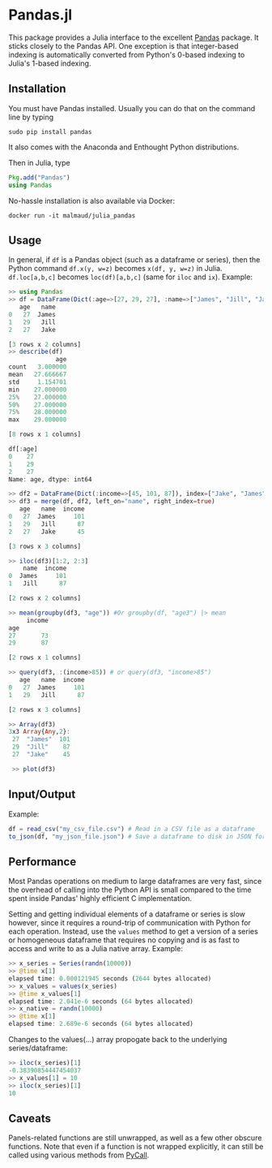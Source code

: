Pandas.jl
=============

This package provides a Julia interface to the excellent [Pandas](http://pandas.pydata.org/pandas-docs/stable/) package. It sticks closely to the Pandas API. One exception is that integer-based indexing is automatically converted from Python's 0-based indexing to Julia's 1-based indexing.

Installation
--------------

You must have Pandas installed. Usually you can do that on the command line by typing

```
sudo pip install pandas
```

It also comes with the Anaconda and Enthought Python distributions.

Then in Julia, type

```julia
Pkg.add("Pandas")
using Pandas
```

No-hassle installation is also available via Docker:

```
docker run -it malmaud/julia_pandas
```

Usage
---------
In general, if ``df`` is a Pandas object (such as a dataframe or series), then the Python command ``df.x(y, w=z)`` becomes ``x(df, y, w=z)`` in Julia. ``df.loc[a,b,c]`` becomes ``loc(df)[a,b,c]`` (same for ``iloc`` and ``ix``). Example:

```julia
>> using Pandas
>> df = DataFrame(Dict(:age=>[27, 29, 27], :name=>["James", "Jill", "Jake"]))
   age   name
0   27  James
1   29   Jill
2   27   Jake

[3 rows x 2 columns]
>> describe(df)
             age
count   3.000000
mean   27.666667
std     1.154701
min    27.000000
25%    27.000000
50%    27.000000
75%    28.000000
max    29.000000

[8 rows x 1 columns]

df[:age]
0    27
1    29
2    27
Name: age, dtype: int64

>> df2 = DataFrame(Dict(:income=>[45, 101, 87]), index=["Jake", "James", "Jill"])
>> df3 = merge(df, df2, left_on="name", right_index=true)
   age   name  income
0   27  James     101
1   29   Jill      87
2   27   Jake      45

[3 rows x 3 columns]

>> iloc(df3)[1:2, 2:3]
    name  income
0  James     101
1   Jill      87

[2 rows x 2 columns]

>> mean(groupby(df3, "age")) #Or groupby(df, "age3") |> mean
     income
age        
27       73
29       87

[2 rows x 1 columns]

>> query(df3, :(income>85)) # or query(df3, "income>85")
   age   name  income
0   27  James     101
1   29   Jill      87

[2 rows x 3 columns]

>> Array(df3)
3x3 Array{Any,2}:
 27  "James"  101
 29  "Jill"    87
 27  "Jake"    45

 >> plot(df3)
```

Input/Output
-------------
Example:
```julia
df = read_csv("my_csv_file.csv") # Read in a CSV file as a dataframe
to_json(df, "my_json_file.json") # Save a dataframe to disk in JSON format
```

Performance
------------
Most Pandas operations on medium to large dataframes are very fast, since the overhead of calling into the Python API is small compared to the time spent inside Pandas' highly efficient C implementation.

Setting and getting individual elements of a dataframe or series is slow however, since it requires a round-trip of communication with Python for each operation. Instead, use the ``values`` method to get a version of a series or homogeneous dataframe that requires no copying and is as fast to access and write to as a Julia native array. Example:

```julia
>> x_series = Series(randn(10000))
>> @time x[1]
elapsed time: 0.000121945 seconds (2644 bytes allocated)
>> x_values = values(x_series)
>> @time x_values[1]
elapsed time: 2.041e-6 seconds (64 bytes allocated)
>> x_native = randn(10000)
>> @time x[1]
elapsed time: 2.689e-6 seconds (64 bytes allocated)
```

Changes to the values(...) array propogate back to the underlying series/dataframe:
```julia
>> iloc(x_series)[1]
-0.38390854447454037
>> x_values[1] = 10
>> iloc(x_series)[1]
10
```


Caveats
----------
Panels-related functions are still unwrapped, as well as a few other obscure functions. Note that even if a function is not wrapped explicitly, it can still be called using various methods from [PyCall](https://github.com/stevengj/PyCall.jl).
